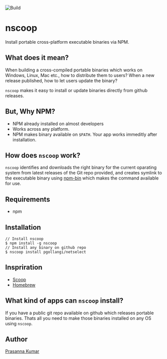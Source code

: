 ![Build](https://github.com/pgollangi/nscoop/workflows/Build/badge.svg)

# nscoop 

Install portable cross-platform executable binaries via NPM.

## What does it mean?
When building a cross-compiled portable binaries which works on Windows, Linux, Mac etc., how to distribute them to users? When a new release published, how to let users update the binary?

`nscoop` makes it easy to install or update binaries directly from github releases.

## But, Why NPM?
- NPM already installed on almost developers 
- Works across any platform.
- NPM makes binary available on `$PATH`. Your app works immeditly after installation. 

## How does `nscoop` work?
`nscoop` identifies and downloads the right binary for the current oparating system from latest releases of the Git repo provided, and creates symlink to the executable binary using [npm-bin](https://docs.npmjs.com/cli/bin.html) which makes the command available for use.

## Requirements
 - npm

## Installation
```console
// Install nscoop
$ npm install -g nscoop
// Install any binary on github repo
$ nscoop install pgollangi/netselect

```
## Inspriration
- [Scoop](https://scoop.sh/)
- [Homebrew](https://brew.sh/)

## What kind of apps can `nscoop` install?
If you have a public git repo available on github which releases portable binaries. Thats all you need to make those binaries installed on any OS using `nscoop`.

## Author
[Prasanna Kumar](https://pgollangi.com)
